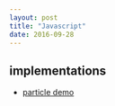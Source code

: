 ```yaml
---
layout: post
title: "Javascript"
date: 2016-09-28
---
```


## implementations

* [particle demo](http://zhehe.github.io/test/pf.html)
